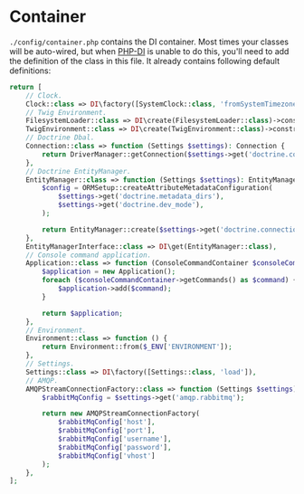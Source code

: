 # Container

`./config/container.php` contains the DI container. Most times your classes will be auto-wired, 
but when [PHP-DI](/docs/30-development-guide/30-dependency-injection.md) is unable to do this, 
you'll need to add the definition of the class in this file. It already contains following default definitions:

```php showLineNumbers title="config/container.php"
return [
    // Clock.
    Clock::class => DI\factory([SystemClock::class, 'fromSystemTimezone']),
    // Twig Environment.
    FilesystemLoader::class => DI\create(FilesystemLoader::class)->constructor($appRoot.'/templates'),
    TwigEnvironment::class => DI\create(TwigEnvironment::class)->constructor(DI\get(FilesystemLoader::class)),
    // Doctrine Dbal.
    Connection::class => function (Settings $settings): Connection {
        return DriverManager::getConnection($settings->get('doctrine.connection'));
    },
    // Doctrine EntityManager.
    EntityManager::class => function (Settings $settings): EntityManager {
        $config = ORMSetup::createAttributeMetadataConfiguration(
            $settings->get('doctrine.metadata_dirs'),
            $settings->get('doctrine.dev_mode'),
        );

        return EntityManager::create($settings->get('doctrine.connection'), $config);
    },
    EntityManagerInterface::class => DI\get(EntityManager::class),
    // Console command application.
    Application::class => function (ConsoleCommandContainer $consoleCommandContainer) {
        $application = new Application();
        foreach ($consoleCommandContainer->getCommands() as $command) {
            $application->add($command);
        }

        return $application;
    },
    // Environment.
    Environment::class => function () {
        return Environment::from($_ENV['ENVIRONMENT']);
    },
    // Settings.
    Settings::class => DI\factory([Settings::class, 'load']),
    // AMQP.
    AMQPStreamConnectionFactory::class => function (Settings $settings) {
        $rabbitMqConfig = $settings->get('amqp.rabbitmq');

        return new AMQPStreamConnectionFactory(
            $rabbitMqConfig['host'],
            $rabbitMqConfig['port'],
            $rabbitMqConfig['username'],
            $rabbitMqConfig['password'],
            $rabbitMqConfig['vhost']
        );
    },
];
```